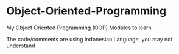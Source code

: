 # Object-Oriented-Programming
My Object Oriented Programming (OOP) Modules to learn

The code/comments are using Indonesian Language, you may not understand
